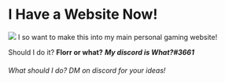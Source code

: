 <h1>I Have a Website Now!</h1>
<img src="https://ze-robot.com/img/neon-discord-wallpaper.html"/>
<break></break>
I so want to make this into my main personal gaming website!

Should I do it?
<break></break>
<strong>Florr or what?</strong>
<break></break>
<em><strong>My discord is What?#3661</strong></em>

<break></break>
<h6>What should I do? DM on discord for your ideas!</h6>


